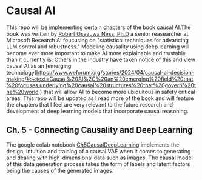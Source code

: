 # Causal AI

This repo will be implementing certain chapters of the book [causal AI](https://www.manning.com/books/causal-ai).The book was written by [Robert Osazuwa Ness, Ph.D](https://www.microsoft.com/en-us/research/people/robertness/) a senior reasearcher at Microsoft Research AI foucusing on "statistical techniques for advancing LLM control and robustness." Modeling causality using deep learning will become ever more important to make AI more explainable and trustable than it currently is. Others in the industry have taken notice of this  and view causal AI as an [emerging technology(https://www.weforum.org/stories/2024/04/causal-ai-decision-making/#:~:text=Causal%20AI%2C%20an%20emerging%20field%20that%20focuses,underlying%20causal%20structures%20that%20govern%20the%20world.) that will allow AI to become more ubiquitous in safety critical areas. This repo will be updated as I read more of the book and will feature the chapters that I feel are very relevant to the future research and development of deep learning models that incorporate causal reasoning. 

## Ch. 5 - Connecting Causality and Deep Learning

The google colab notebook [Ch5CausalDeepLearning](https://github.com/AdamClarkStandke/CausalAI/blob/main/Ch5CausalDeepLearning.ipynb) implements the design, intuition and training of a causal VAE when it comes to generating and dealing with high-dimensional data such as images. The causal model of this data generation process takes the form of labels and latent factors being the causes of the generated images.




